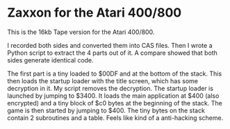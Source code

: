# Zaxxon for the Atari 400/800

This is the 16kb Tape version for the Atari 400/800.

I recorded both sides and converted them into CAS files. Then I wrote a Python script to extract the 4 parts out of it. A compare showed that both sides generate identical code.

The first part is a tiny loaded to $00DF and at the bottom of the stack. This then loads the startup loader with the title screen, which has some decryption in it. My script removes the decryption. The startup loader is launched by jumping to $3400. It loads the main application at $400 (also encrypted) and a tiny block of $c0 bytes at the beginning of the stack. The game is then started by jumping to $400. The tiny bytes on the stack contain 2 subroutines and a table. Feels like kind of a anti-hacking scheme.

